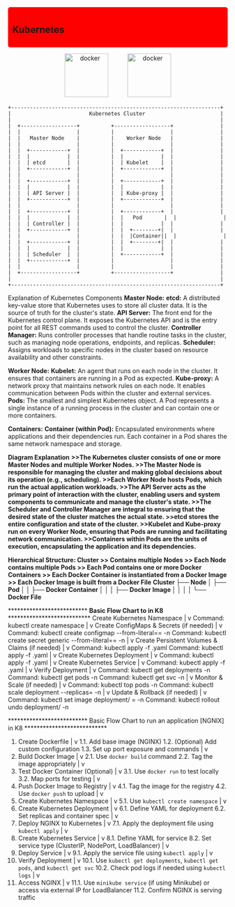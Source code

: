 <div style="background-color: #FF0000; padding: 10px; border-radius: 5px;">
  <h2>Kubernetes</h2>
</div>
<p align="center">
  <img src="https://github.com/user-attachments/assets/0a1f25f7-9472-4855-be7b-f8e1f105af24" alt="docker" width="100" hspace="20">
  <img src="https://github.com/user-attachments/assets/d52a430b-d8a2-4ebf-9e9d-f35dccb1e4c8" alt="docker" width="100" hspace="20">

</p>

```plaintext
+-------------------------------------------------------------------+
|                         Kubernetes Cluster                        |
|                                                                   |
|  +------------------+          +------------------+               |
|  |                  |          |                  |               |
|  |   Master Node    |          |    Worker Node   |               |
|  |                  |          |                  |               |
|  |  +------------+  |          |  +------------+  |               |
|  |  |            |  |          |  |            |  |               |
|  |  | etcd       |  |          |  | Kubelet    |  |               |
|  |  +------------+  |          |  +------------+  |               |
|  |                  |          |                  |               |
|  |  +------------+  |          |  +------------+  |               |
|  |  |            |  |          |  |            |  |               |
|  |  | API Server |  |          |  | Kube-proxy |  |               |
|  |  +------------+  |          |  +------------+  |               |
|  |                  |          |                  |               |
|  |  +------------+  |          |  +------------+  |               |
|  |  |            |  |          |  |   Pod       |  |               |
|  |  | Controller |  |          |  |            |  |               |
|  |  +------------+  |          |  |  +--------+|  |               |
|  |                  |          |  |  |Container||  |               |
|  |  +------------+  |          |  |  +--------+|  |               |
|  |  |            |  |          |  |            |  |               |
|  |  | Scheduler  |  |          |  +------------+  |               |
|  |  +------------+  |          |                  |               |
|  |                  |          |                  |               |
|  +------------------+          +------------------+               |
|                                                                   |
+-------------------------------------------------------------------+
```
Explanation of Kubernetes Components
    **Master Node:**
        **etcd:**
            A distributed key-value store that Kubernetes uses to store all cluster data. It is the source of truth for the cluster's state.
        **API Server:**
            The front end for the Kubernetes control plane. It exposes the Kubernetes API and is the entry point for all REST commands used to control the cluster.
        **Controller Manager:**
            Runs controller processes that handle routine tasks in the cluster, such as managing node operations, endpoints, and replicas.
        **Scheduler:**
            Assigns workloads to specific nodes in the cluster based on resource availability and other constraints.

  **Worker Node:**
        **Kubelet:**
            An agent that runs on each node in the cluster. It ensures that containers are running in a Pod as expected.
        **Kube-proxy:**
            A network proxy that maintains network rules on each node. It enables communication between Pods within the cluster and external services.
        **Pods:**
            The smallest and simplest Kubernetes object. A Pod represents a single instance of a running process in the cluster and can contain one or more containers.

  **Containers:**
        **Container (within Pod):**
            Encapsulated environments where applications and their dependencies run. Each container in a Pod shares the same network namespace and storage.

**Diagram Explanation**
  **>>The Kubernetes cluster consists of one or more Master Nodes and multiple Worker Nodes.
    >>The Master Node is responsible for managing the cluster and making global decisions about its operation (e.g., scheduling).
    >>Each Worker Node hosts Pods, which run the actual application workloads.
    >>The API Server acts as the primary point of interaction with the cluster, enabling users and system components to communicate and manage the cluster's state.
    >>The Scheduler and Controller Manager are integral to ensuring that the desired state of the cluster matches the actual state.
    >>etcd stores the entire configuration and state of the cluster.
    >>Kubelet and Kube-proxy run on every Worker Node, ensuring that Pods are running and facilitating network communication.
    >>Containers within Pods are the units of execution, encapsulating the application and its dependencies.**



**Hierarchical Structure:
    Cluster
       >> Contains multiple Nodes
          >>  Each Node contains multiple Pods
              >>  Each Pod contains one or more Docker Containers
                  >>  Each Docker Container is instantiated from a Docker Image
                      >>  Each Docker Image is built from a Docker File**
 **Cluster
  ├── Node
  │    ├── Pod
  │    │    ├── Docker Container
  │    │    │    ├── Docker Image
  │    │    │    │    └── Docker File**


************************** **Basic Flow Chart to  in  K8** ***************************
Create Kubernetes Namespace
    |
    v
Command: kubectl create namespace <namespace-name>
    |
    v
Create ConfigMaps & Secrets (if needed)
    |
    v
Command: kubectl create configmap <configmap-name> --from-literal=<key>=<value> -n <namespace-name>
Command: kubectl create secret generic <secret-name> --from-literal=<key>=<value> -n <namespace-name>
    |
    v
Create Persistent Volumes & Claims (if needed)
    |
    v
Command: kubectl apply -f <persistent-volume-file>.yaml
Command: kubectl apply -f <persistent-volume-claim-file>.yaml
    |
    v
Create Kubernetes Deployment
    |
    v
Command: kubectl apply -f <deployment-file>.yaml
    |
    v
Create Kubernetes Service
    |
    v
Command: kubectl apply -f <service-file>.yaml
    |
    v
Verify Deployment
    |
    v
Command: kubectl get deployments -n <namespace-name>
Command: kubectl get pods -n <namespace-name>
Command: kubectl get svc -n <namespace-name>
    |
    v
Monitor & Scale (if needed)
    |
    v
Command: kubectl top pods -n <namespace-name>
Command: kubectl scale deployment <deployment-name> --replicas=<number> -n <namespace-name>
    |
    v
Update & Rollback (if needed)
    |
    v
Command: kubectl set image deployment/<deployment-name> <container-name>=<new-image> -n <namespace-name>
Command: kubectl rollout undo deployment/<deployment-name> -n <namespace-name>

************************** Basic Flow Chart to run an application [NGNIX] in  K8 ***************************
1. Create Dockerfile
       |
       v
   1.1. Add base image (NGINX)
   1.2. (Optional) Add custom configuration
   1.3. Set up port exposure and commands
       |
       v
2. Build Docker Image
       |
       v
   2.1. Use `docker build` command
   2.2. Tag the image appropriately
       |
       v
3. Test Docker Container (Optional)
       |
       v
   3.1. Use `docker run` to test locally
   3.2. Map ports for testing
       |
       v
4. Push Docker Image to Registry
       |
       v
   4.1. Tag the image for the registry
   4.2. Use `docker push` to upload
       |
       v
5. Create Kubernetes Namespace
       |
       v
   5.1. Use `kubectl create namespace`
       |
       v
6. Create Kubernetes Deployment
       |
       v
   6.1. Define YAML for deployment
   6.2. Set replicas and container spec
       |
       v
7. Deploy NGINX to Kubernetes
       |
       v
   7.1. Apply the deployment file using `kubectl apply`
       |
       v
8. Create Kubernetes Service
       |
       v
   8.1. Define YAML for service
   8.2. Set service type (ClusterIP, NodePort, LoadBalancer)
       |
       v
9. Deploy Service
       |
       v
   9.1. Apply the service file using `kubectl apply`
       |
       v
10. Verify Deployment
       |
       v
   10.1. Use `kubectl get deployments`, `kubectl get pods`, and `kubectl get svc`
   10.2. Check pod logs if needed using `kubectl logs`
       |
       v
11. Access NGINX
       |
       v
   11.1. Use `minikube service` (if using Minikube) or access via external IP for LoadBalancer
   11.2. Confirm NGINX is serving traffic

